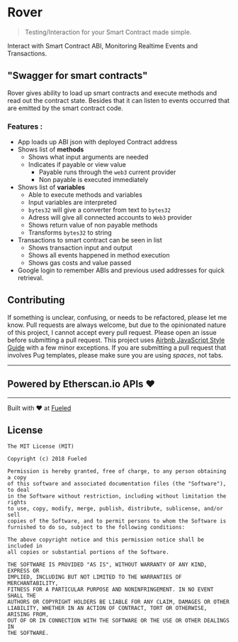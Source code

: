# Rover

> Testing/Interaction for your Smart Contract made simple.

Interact with Smart Contract ABI, Monitoring Realtime Events and Transactions.

## "Swagger for smart contracts"

Rover gives ability to load up smart contracts and execute methods and read out the contract state. Besides that it can listen to events occurred that are emitted by the smart contract code.

### Features :

* App loads up ABI json with deployed Contract address
* Shows list of **methods**
  * Shows what input arguments are needed
  * Indicates if payable or view value
  	* Payable runs through the `web3` current provider
  	* Non payable is executed immediately
* Shows list of **variables**
    * Able to execute methods and variables
    * Input variables are interpreted
    * `bytes32` will give a converter from text to `bytes32`
    * Adress will give all connected accounts to `Web3` provider
    * Shows return value of non payable methods
    * Transforms `bytes32` to string
* Transactions to smart contract can be seen in list
    * Shows transaction input and output
    * Shows all events happened in method execution
    * Shows gas costs and value passed
* Google login to remember ABIs and previous used addresses for quick retrieval.


## Contributing

If something is unclear, confusing, or needs to be refactored, please let me know. Pull requests are always welcome, but due to the opinionated nature of this project, I cannot accept every pull request. Please open an issue before submitting a pull request. This project uses [Airbnb JavaScript Style Guide](https://github.com/airbnb/javascript) with a few minor exceptions. If you are submitting a pull request that involves Pug templates, please make sure you are using *spaces*, not tabs.

--------

## Powered by Etherscan.io APIs :heart:

--------

Built with :heart: at [Fueled](https://fueled.com)

## License

```
The MIT License (MIT)

Copyright (c) 2018 Fueled

Permission is hereby granted, free of charge, to any person obtaining a copy
of this software and associated documentation files (the "Software"), to deal
in the Software without restriction, including without limitation the rights
to use, copy, modify, merge, publish, distribute, sublicense, and/or sell
copies of the Software, and to permit persons to whom the Software is
furnished to do so, subject to the following conditions:

The above copyright notice and this permission notice shall be included in
all copies or substantial portions of the Software.

THE SOFTWARE IS PROVIDED "AS IS", WITHOUT WARRANTY OF ANY KIND, EXPRESS OR
IMPLIED, INCLUDING BUT NOT LIMITED TO THE WARRANTIES OF MERCHANTABILITY,
FITNESS FOR A PARTICULAR PURPOSE AND NONINFRINGEMENT. IN NO EVENT SHALL THE
AUTHORS OR COPYRIGHT HOLDERS BE LIABLE FOR ANY CLAIM, DAMAGES OR OTHER
LIABILITY, WHETHER IN AN ACTION OF CONTRACT, TORT OR OTHERWISE, ARISING FROM,
OUT OF OR IN CONNECTION WITH THE SOFTWARE OR THE USE OR OTHER DEALINGS IN
THE SOFTWARE.
```
